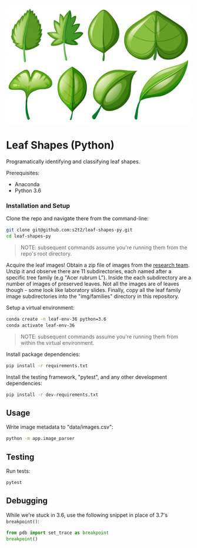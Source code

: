 
![](/img/leaf-shapes.jpg)

# Leaf Shapes (Python)

Programatically identifying and classifying leaf shapes.

Prerequisites:

  + Anaconda
  + Python 3.6

### Installation and Setup

Clone the repo and navigate there from the command-line:

```sh
git clone git@github.com:s2t2/leaf-shapes-py.git
cd leaf-shapes-py
```

> NOTE: subsequent commands assume you're running them from the repo's root directory.

Acquire the leaf images! Obtain a zip file of images from the [research team](http://peabody.yale.edu/). Unzip it and observe there are 11 subdirectories, each named after a specific tree family (e.g "Acer rubrum L"). Inside the each subdirectory are a number of images of preserved leaves. Not all the images are of leaves though - some look like laboratory slides. Finally, copy all the leaf family image subdirectories into the "img/families" directory in this repository.

Setup a virtual environment:

```sh
conda create -n leaf-env-36 python=3.6
conda activate leaf-env-36
```

> NOTE: subsequent commands assume you're running them from within the virtual environment.

Install package dependencies:

```sh
pip install -r requirements.txt
```

Install the testing framework, "pytest", and any other development dependencies:

```sh
pip install -r dev-requirements.txt
```

## Usage

Write image metadata to "data/images.csv":

```sh
python -m app.image_parser
```

## Testing

Run tests:

```sh
pytest
```

## Debugging

While we're stuck in 3.6, use the following snippet in place of 3.7's `breakpoint()`:

```py
from pdb import set_trace as breakpoint
breakpoint()
```
